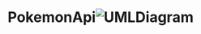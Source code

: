 # PokemonApi![UMLDiagram](https://github.com/sina-hadi/PokemonApi/assets/55162805/2cc6740f-9dcd-4d5e-a491-d06334ff0602)
